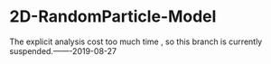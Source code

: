 # 2D-RandomParticle-Model

The explicit analysis cost too much time , so this branch is currently suspended.——-2019-08-27